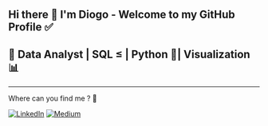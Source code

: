 ## Hi there 👋 I'm Diogo - Welcome to my GitHub Profile ✅



  ## 🚀 Data Analyst | SQL ≤ | Python 🐍| Visualization 📊

  ---------------------------------------------------------

  Where can you find me ? 🤔
  
[![LinkedIn](https://img.shields.io/badge/LinkedIn-0077B5?style=for-the-badge&logo=linkedin&logoColor=white)](www.linkedin.com/in/dfranceschetti) 
[![Medium](https://img.shields.io/badge/Medium-12100E?style=for-the-badge&logo=medium&logoColor=white)](https://medium.com/@diogo.franceschetti)

  
<!--
**DiogoFranceschetti/DiogoFranceschetti** is a ✨ _special_ ✨ repository because its `README.md` (this file) appears on your GitHub profile.

- 🌱 I’m currently improving my SQL and Python codes! 🐍
- 👯 I’m looking to collaborate on ...
- 🤔 I’m looking for help with ...
- 💬 Ask me about ...
- 📫 How to reach me: ...
- 😄 Pronouns: ...
- ⚡ Fun fact: ...
-->
